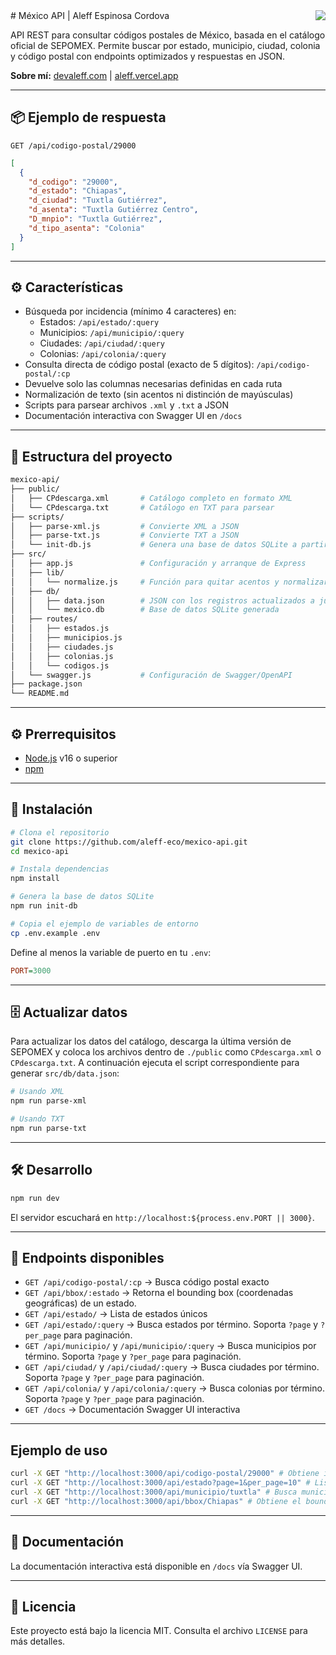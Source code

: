 <img align="right" src="https://visitor-badge.laobi.icu/badge?page_id=aleff-eco.mexico-api" />
# México API | Aleff Espinosa Cordova

API REST para consultar códigos postales de México, basada en el catálogo oficial de SEPOMEX. Permite buscar por estado, municipio, ciudad, colonia y código postal con endpoints optimizados y respuestas en JSON.

**Sobre mí:** [devaleff.com](https://devaleff.com) | [aleff.vercel.app](https://aleff.vercel.app)

---

## 📦 Ejemplo de respuesta

```http
GET /api/codigo-postal/29000
```

```json
[
  {
    "d_codigo": "29000",
    "d_estado": "Chiapas",
    "d_ciudad": "Tuxtla Gutiérrez",
    "d_asenta": "Tuxtla Gutiérrez Centro",
    "D_mnpio": "Tuxtla Gutiérrez",
    "d_tipo_asenta": "Colonia"
  }
]
```

---

## ⚙️ Características

- Búsqueda por incidencia (mínimo 4 caracteres) en:
  - Estados: `/api/estado/:query`
  - Municipios: `/api/municipio/:query`
  - Ciudades: `/api/ciudad/:query`
  - Colonias: `/api/colonia/:query`
- Consulta directa de código postal (exacto de 5 dígitos): `/api/codigo-postal/:cp`
- Devuelve solo las columnas necesarias definidas en cada ruta
- Normalización de texto (sin acentos ni distinción de mayúsculas)
- Scripts para parsear archivos `.xml` y `.txt` a JSON
- Documentación interactiva con Swagger UI en `/docs`

---

## 📁 Estructura del proyecto

```bash
mexico-api/
├── public/
│   ├── CPdescarga.xml       # Catálogo completo en formato XML
│   └── CPdescarga.txt       # Catálogo en TXT para parsear
├── scripts/
│   ├── parse-xml.js         # Convierte XML a JSON
│   ├── parse-txt.js         # Convierte TXT a JSON
│   └── init-db.js           # Genera una base de datos SQLite a partir de data.json
├── src/
│   ├── app.js               # Configuración y arranque de Express
│   ├── lib/
│   │   └── normalize.js     # Función para quitar acentos y normalizar
│   ├── db/
│   │   ├── data.json        # JSON con los registros actualizados a julio 2025
│   │   └── mexico.db        # Base de datos SQLite generada
│   ├── routes/
│   │   ├── estados.js
│   │   ├── municipios.js
│   │   ├── ciudades.js
│   │   ├── colonias.js
│   │   └── codigos.js
│   └── swagger.js           # Configuración de Swagger/OpenAPI
├── package.json
└── README.md
```

---

## ⚙️ Prerrequisitos

- [Node.js](https://nodejs.org/) v16 o superior
- [npm](https://npmjs.com)

---

## 🚀 Instalación

```bash
# Clona el repositorio
git clone https://github.com/aleff-eco/mexico-api.git
cd mexico-api

# Instala dependencias
npm install

# Genera la base de datos SQLite
npm run init-db

# Copia el ejemplo de variables de entorno
cp .env.example .env
```

Define al menos la variable de puerto en tu `.env`:

```ini
PORT=3000
```

---

## 🗄️ Actualizar datos

Para actualizar los datos del catálogo, descarga la última versión de SEPOMEX y coloca los archivos dentro de `./public` como `CPdescarga.xml` o `CPdescarga.txt`. A continuación ejecuta el script correspondiente para generar `src/db/data.json`:

```bash
# Usando XML
npm run parse-xml

# Usando TXT
npm run parse-txt
```


---

## 🛠️ Desarrollo

```bash
npm run dev
```

El servidor escuchará en `http://localhost:${process.env.PORT || 3000}`.

---

## 📡 Endpoints disponibles

- `GET /api/codigo-postal/:cp` → Busca código postal exacto
- `GET /api/bbox/:estado` → Retorna el bounding box (coordenadas geográficas) de un estado.
- `GET /api/estado/` → Lista de estados únicos
- `GET /api/estado/:query` → Busca estados por término. Soporta `?page` y `?per_page` para paginación.
- `GET /api/municipio/` y `/api/municipio/:query` → Busca municipios por término. Soporta `?page` y `?per_page` para paginación.
- `GET /api/ciudad/` y `/api/ciudad/:query` → Busca ciudades por término. Soporta `?page` y `?per_page` para paginación.
- `GET /api/colonia/` y `/api/colonia/:query` → Busca colonias por término. Soporta `?page` y `?per_page` para paginación.
- `GET /docs` → Documentación Swagger UI interactiva

--- 

## Ejemplo de uso
```bash
curl -X GET "http://localhost:3000/api/codigo-postal/29000" # Obtiene información del código postal 29000
curl -X GET "http://localhost:3000/api/estado?page=1&per_page=10" # Lista los primeros 10 estados
curl -X GET "http://localhost:3000/api/municipio/tuxtla" # Busca municipios que contengan "tuxtla"
curl -X GET "http://localhost:3000/api/bbox/Chiapas" # Obtiene el bounding box de Chiapas
```

---

## 📖 Documentación

La documentación interactiva está disponible en `/docs` vía Swagger UI.

---

## 📜 Licencia

Este proyecto está bajo la licencia MIT. Consulta el archivo `LICENSE` para más detalles.
